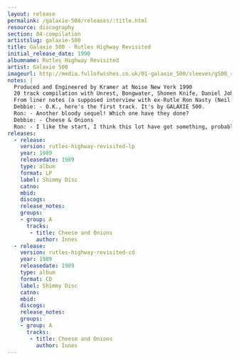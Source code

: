 ```yaml
---
layout: release
permalink: /galaxie-500/releases/:title.html
resource: discography
section: 04-compilation
artistslug: galaxie-500
title: Galaxie 500 - Rutles Highway Revisited
initial_release_date: 1990
albumname: Rutles Highway Revisited
artist: Galaxie 500
imageurl: http://media.fullofwishes.co.uk/01-galaxie_500/sleeves/g500_rutles.jpg
notes: |
  Produced and Engineered by Kramer at Noise New York 1990
  20 track compilation with Unrest, Bongwater, Shonen Knife, Daniel Johnston, etc.
  From liner notes (a supposed interview with ex-Rutle Ron Nasty (Neil Innes))...
  Debbie: - O.K., here's the first track. It's by GALAXIE 500.
  Ron: - Another bloody sequel! Which one have they done?
  Debbie: - Cheese & Onions
  Ron: - I like the start, I think this lot have got something, probably constipation, they're obviously high on laxatives...yep, they're speeding up...heading for the lavatory...aaaahh...nope! Ah well, back to the laxatives.
releases:
  - release: 
    version: rutles-highway-revisited-lp
    year: 1989
    releasedate: 1989
    type: album
    format: LP
    label: Shimmy Disc
    catno: 
    mbid: 
    discogs: 
    release_notes:
    groups:
    - group: A
      tracks:
       - title: Cheese and Onions
         author: Innes
  - release: 
    version: rutles-highway-revisited-cd
    year: 1989
    releasedate: 1989
    type: album
    format: CD
    label: Shimmy Disc
    catno: 
    mbid: 
    discogs: 
    release_notes:
    groups:
    - group: A
      tracks:
       - title: Cheese and Onions
         author: Innes
---
```

